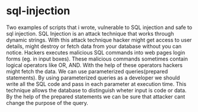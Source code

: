 # sql-injection
Two examples of scripts that i wrote, vulnerable to SQL injection and safe to sql injection.
SQL Injection is an attack technique that works through dynamic strings. With this attack technique hacker might get access to user details, might destroy or fetch data from your database without you can notice. 
Hackers executes malicious SQL commands into web pages login forms (eg. in input boxes). These malicious commands sometimes contain logical operators like OR, AND. With the help of these operators hackers might fetch the data. 
We can use parameterized queries(prepared statements). By using parameterized queries as a developer we should write all the SQL code and pass in each parameter at execution time. This technique allows the database to distinguish wheter input is code or data. By the help of the prepared statements we can be sure that attacker cant change the purpose of the query.
